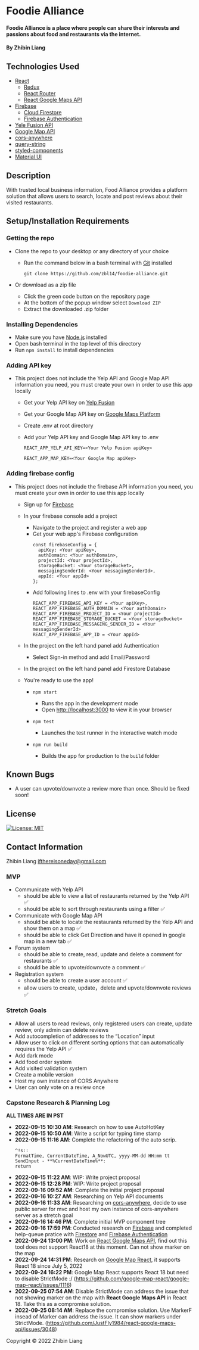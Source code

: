 # Foodie Alliance

#### Foodie Alliance is a place where people can share their interests and passions about food and restaurants via the internet.

#### By Zhibin Liang

## Technologies Used

- [React](https://reactjs.org/)
  - [Redux](https://redux.js.org/)
  - [React Router](https://reactrouter.com/)
  - [React Google Maps API](https://react-google-maps-api-docs.netlify.app/)
- [Firebase](https://firebase.google.com/)
  - [Cloud Firestore](https://firebase.google.com/docs/firestore)
  - [Firebase Authentication](https://firebase.google.com/docs/auth)
- [Yele Fusion API](https://www.yelp.com/developers/documentation/v3/)
- [Google Map API](https://developers.google.com/maps)
- [cors-anywhere](https://github.com/Rob--W/cors-anywhere)
- [query-string](https://github.com/sindresorhus/query-string)
- [styled-components](https://styled-components.com/)
- [Material UI](https://mui.com/)

## Description

With trusted local business information, Food Alliance provides a platform solution that allows users to search, locate and post reviews about their visited restaurants.

## Setup/Installation Requirements

### Getting the repo

- Clone the repo to your desktop or any directory of your choice

  - Run the command below in a bash terminal with [Git](https://github.com/git-guides/install-git) installed

    ```
    git clone https://github.com/zbl14/foodie-alliance.git
    ```

- Or download as a zip file
  - Click the green code button on the repository page
  - At the bottom of the popup window select `Download ZIP`
  - Extract the downloaded .zip folder

### Installing Dependencies

- Make sure you have [Node.js](https://nodejs.org/en/download/) installed
- Open bash terminal in the top level of this directory
- Run `npm install` to install dependencies

### Adding API key

- This project does not include the Yelp API and Google Map API information you need, you must create your own in order to use this app locally

  - Get your Yelp API key on [Yelp Fusion](https://fusion.yelp.com/)
  - Get your Google Map API key on [Google Maps Platform](https://developers.google.com/maps)
  - Create .env at root directory
  - Add your Yelp API key and Google Map API key to .env

    ```
    REACT_APP_YELP_API_KEY=<Your Yelp Fusion apiKey>

    REACT_APP_MAP_KEY=<Your Google Map apiKey>
    ```

### Adding firebase config

- This project does not include the firebase API information you need, you must create your own in order to use this app locally

  - Sign up for [Firebase](https://firebase.google.com/)
  - In your firebase console add a project
    - Navigate to the project and register a web app
    - Get your web app's Firebase configuration
      ```
      const firebaseConfig = {
        apiKey: <Your apiKey>,
        authDomain: <Your authDomain>,
        projectId: <Your projectId>,
        storageBucket: <Your storageBucket>,
        messagingSenderId: <Your messagingSenderId>,
        appId: <Your appId>
      };
      ```
    - Add following lines to .env with your firebaseConfig
      ```
      REACT_APP_FIREBASE_API_KEY = <Your apiKey>,
      REACT_APP_FIREBASE_AUTH_DOMAIN = <Your authDomain>
      REACT_APP_FIREBASE_PROJECT_ID = <Your projectId>
      REACT_APP_FIREBASE_STORAGE_BUCKET = <Your storageBucket>
      REACT_APP_FIREBASE_MESSAGING_SENDER_ID = <Your messagingSenderId>
      REACT_APP_FIREBASE_APP_ID = <Your appId>
      ```
  - In the project on the left hand panel add Authentication
    - Select Sign-in method and add Email/Password
  - In the project on the left hand panel add Firestore Database
  - You're ready to use the app!

    - `npm start`

      - Runs the app in the development mode
      - Open [http://localhost:3000](http://localhost:3000) to view it in your browser

    - `npm test`
      - Launches the test runner in the interactive watch mode
    - `npm run build`
      - Builds the app for production to the `build` folder

## Known Bugs

- A user can upvote/downvote a review more than once. Should be fixed soon!

## License

[![License: MIT](https://img.shields.io/badge/License-MIT-yellow.svg)](https://opensource.org/licenses/MIT)

## Contact Information

Zhibin Liang <ifthereisoneday@gmail.com>

### MVP

- Communicate with Yelp API
  - should be able to view a list of restaurants returned by the Yelp API ✅
  - should be able to sort through restaurants using a filter ✅
- Communicate with Google Map API
  - should be able to locate the restaurants returned by the Yelp API and show them on a map ✅
  - should be able to click Get Direction and have it opened in google map in a new tab ✅
- Forum system
  - should be able to create, read, update and delete a comment for restaurants ✅
  - should be able to upvote/downvote a comment ✅
- Registration system
  - should be able to create a user account ✅
  - allow users to create, update，delete and upvote/downvote reviews ✅

### Stretch Goals

- Allow all users to read reviews, only registered users can create, update review, only admin can delete reviews
- Add autocompletion of addresses to the “Location” input
- Allow user to click on different sorting options that can automatically requires the Yelp API ✅
- Add dark mode
- Add food order system
- Add visited validation system
- Create a mobile version
- Host my own instance of CORS Anywhere
- User can only vote on a review once

### Capstone Research & Planning Log

**ALL TIMES ARE IN PST**

- **2022-09-15 10:30 AM**: Research on how to use AutoHotKey
- **2022-09-15 10:50 AM**: Write a script for typing time stamp
- **2022-09-15 11:16 AM**: Complete the refactoring of the auto scrip.
  ```
  ^!s::
  FormatTime, CurrentDateTime, A_NowUTC, yyyy-MM-dd HH:mm tt
  SendInput - **%CurrentDateTime%**:
  return
  ```
- **2022-09-15 11:22 AM**: WIP: Write project proposal
- **2022-09-15 12:28 PM**: WIP: Write project proposal
- **2022-09-16 09:52 AM**: Complete the initial project proposal
- **2022-09-16 10:27 AM**: Researching on Yelp API documents
- **2022-09-16 11:33 AM**: Researching on [cors-anywhere](https://github.com/Rob--W/cors-anywhere), decide to use public server for mvc and host my own instance of cors-anywhere server as a stretch goal
- **2022-09-16 14:46 PM**: Complete initial MVP component tree
- **2022-09-16 17:59 PM**: Conducted research on [Firebase](https://firebase.google.com/) and completed help-queue pratice with [Firestore](https://firebase.google.com/docs/firestore) and [Firebase Authentication](https://firebase.google.com/docs/auth)
- **2022-09-24 13:00 PM**: Work on [React Google Maps API](https://github.com/JustFly1984/react-google-maps-api), find out this tool does not support React18 at this moment. Can not show marker on the map
- **2022-09-24 14:31 PM**: Research on [Google Map React](https://github.com/google-map-react/google-map-react), it supports React 18 since July 5, 2022
- **2022-09-24 16:22 PM**: Google Map React supports React 18 but need to disable StrictMode :/ (https://github.com/google-map-react/google-map-react/issues/1116)
- **2022-09-25 07:54 AM**: Disable StrictMode can address the issue that not showing marker on the map with **React Google Maps API** in React 18. Take this as a compromise solution.
- **2022-09-25 08:14 AM**: Replace the compromise solution. Use MarkerF insead of Marker can address the issue. It can show markers under StrictMode. (https://github.com/JustFly1984/react-google-maps-api/issues/3048)

Copyright &copy; 2022 Zhibin Liang
